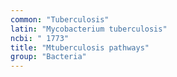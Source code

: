 ```yaml
---
common: "Tuberculosis"
latin: "Mycobacterium tuberculosis"
ncbi: " 1773"
title: "Mtuberculosis pathways"
group: "Bacteria"
---
```

